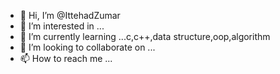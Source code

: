 - 👋 Hi, I’m @IttehadZumar
- 👀 I’m interested in ...
- 🌱 I’m currently learning ...c,c++,data structure,oop,algorithm
- 💞️ I’m looking to collaborate on ...
- 📫 How to reach me ...

<!---
IttehadZumar/IttehadZumar is a ✨ special ✨ repository because its `README.md` (this file) appears on your GitHub profile.
You can click the Preview link to take a look at your changes.
--->
